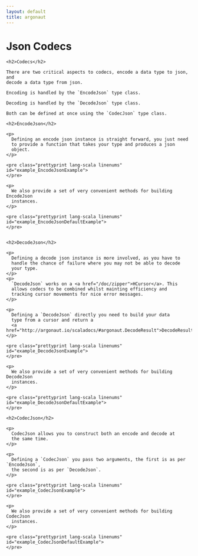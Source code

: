```yaml
---
layout: default
title: argonaut
---
```


<div id="main">
  <script type="text/javascript">
   examples([
    'EncodeJsonExample',
    'EncodeJsonDefaultExample',
    'DecodeJsonExample',
    'DecodeJsonDefaultExample',
    'CodecJsonExample',
    'CodecJsonDefaultExample'
    ]);
  </script>


  <h1>Json Codecs</h1>

  <div id="content">

    <h2>Codecs</h2>

    There are two critical aspects to codecs, encode a data type to json, and
    decode a data type from json.

    Encoding is handled by the `EncodeJson` type class.

    Decoding is handled by the `DecodeJson` type class.

    Both can be defined at once using the `CodecJson` type class.

    <h2>EncodeJson</h2>

    <p>
      Defining an encode json instance is straight forward, you just need
      to provide a function that takes your type and produces a json
      object.
    </p>

    <pre class="prettyprint lang-scala linenums" id="example_EncodeJsonExample">
    </pre>

    <p>
      We also provide a set of very convenient methods for building EncodeJson
      instances.
    </p>

    <pre class="prettyprint lang-scala linenums" id="example_EncodeJsonDefaultExample">
    </pre>


    <h2>DecodeJson</h2>

    <p>
      Defining a decode json instance is more involved, as you have to
      handle the chance of failure where you may not be able to decode
      your type.
    </p>
    <p>
      `DecodeJson` works on a <a href="/doc/zipper">HCursor</a>. This
      allows codecs to be combined whilst mainting efficiency and
      tracking cursor movements for nice error messages.
    </p>

    <p>
      Defining a `DecodeJson` directly you need to build your data
      type from a cursor and return a
      <a href="http://argonaut.io/scaladocs/#argonaut.DecodeResult">DecodeResult</a>.
    </p>

    <pre class="prettyprint lang-scala linenums" id="example_DecodeJsonExample">
    </pre>

    <p>
      We also provide a set of very convenient methods for building DecodeJson
      instances.
    </p>

    <pre class="prettyprint lang-scala linenums" id="example_DecodeJsonDefaultExample">
    </pre>

    <h2>CodecJson</h2>

    <p>
      CodecJson allows you to construct both an encode and decode at
      the same time.
    </p>

    <p>
      Defining a `CodecJson` you pass two arguments, the first is as per `EncodeJson`,
      the second is as per `DecodeJson`.
    </p>

    <pre class="prettyprint lang-scala linenums" id="example_CodecJsonExample">
    </pre>

    <p>
      We also provide a set of very convenient methods for building CodecJson
      instances.
    </p>

    <pre class="prettyprint lang-scala linenums" id="example_CodecJsonDefaultExample">
    </pre>


  </div>


</div>
